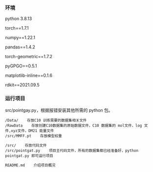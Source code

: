 <!--
 * @Author: Seven Rong Cheung
 * @Date: 2023-04-27 11:36:12
 * @LastEditors: Seven Rong Cheung
 * @LastEditTime: 2023-09-30 11:37:23
 * @FilePath: /undefined/Users/rongzhang/Downloads/github/PointGAT/README.md
 * @Description: 
 * 
 * Copyright (c) 2023 by {rongzhangthu@yeah.net}, All Rights Reserved. 
-->


### 环境

python 3.8.13

torch==1.7.1

numpy==1.22.1

pandas==1.4.2

torch-geometric==1.7.2

pyGPGO==0.5.1

matplotlib-inline==0.1.6

rdkit==2021.09.5


### 运行项目
src/pointgay.py，根据报错安装其他所需的 python 包。



```
/Data/    存放C10 训练需要的数据集相关文件
/RawData    存放创建C10数据集的原始数据文件，C10 数据集的 mol文件，log 文件,xyz文件，DM21 能量文件
/src/MMFF.pt    存放模型权重

/src/    存放代码文件
/src/pointgat.py    项目主代码文件，所有的数据集都已经准备好，python pointgat.py 即可运行项目

README.md    介绍项目概况
```

